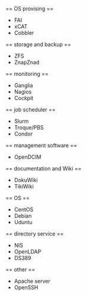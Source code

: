 == OS provising ==
  * FAI
  * xCAT
  * Cobbler

== storage and backup ==
  * ZFS
  * ZnapZnad

== monitoring ==
  * Ganglia
  * Nagios
  * Cockpit

== job scheduler ==
  * Slurm
  * Troque/PBS
  * Condor

== management software == 
  * OpenDCIM

== documentation and Wiki ==  
  * DokuWiki
  * TikiWiki

== OS ==
  * CentOS
  * Debian
  * Uduntu

== directory service ==
  * NIS
  * OpenLDAP
  * DS389

== other ==
  * Apache server
  * OpenSSH